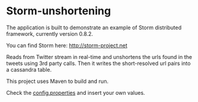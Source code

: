 Storm-unshortening
==================


The application is built to demonstrate an example of Storm distributed
framework, currently version 0.8.2.

You can find Storm here:
http://storm-project.net

Reads from Twitter stream in real-time and unshortens the urls found in the
tweets using 3rd party calls. Then it writes the short-resolved
url pairs into a cassandra table.

This project uses Maven to build and run.

Check the [config.properties](config.properties)
and insert your own values. 

